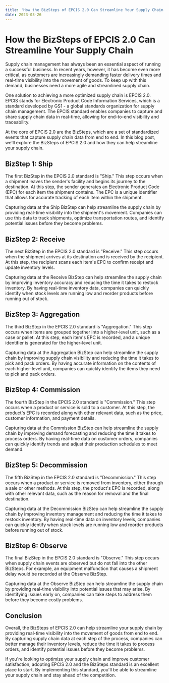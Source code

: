 ```yaml
---
title: 'How the BizSteps of EPCIS 2.0 Can Streamline Your Supply Chain'
date: 2023-03-26
---
```


# How the BizSteps of EPCIS 2.0 Can Streamline Your Supply Chain

Supply chain management has always been an essential aspect of running a successful business. In recent years, however, it has become even more critical, as customers are increasingly demanding faster delivery times and real-time visibility into the movement of goods. To keep up with this demand, businesses need a more agile and streamlined supply chain.

One solution to achieving a more optimized supply chain is EPCIS 2.0. EPCIS stands for Electronic Product Code Information Services, which is a standard developed by GS1 - a global standards organization for supply chain management. The EPCIS standard enables companies to capture and share supply chain data in real-time, allowing for end-to-end visibility and traceability.

At the core of EPCIS 2.0 are the BizSteps, which are a set of standardized events that capture supply chain data from end to end. In this blog post, we'll explore the BizSteps of EPCIS 2.0 and how they can help streamline your supply chain.

## BizStep 1: Ship

The first BizStep in the EPCIS 2.0 standard is "Ship." This step occurs when a shipment leaves the sender's facility and begins its journey to the destination. At this step, the sender generates an Electronic Product Code (EPC) for each item the shipment contains. The EPC is a unique identifier that allows for accurate tracking of each item within the shipment.

Capturing data at the Ship BizStep can help streamline the supply chain by providing real-time visibility into the shipment's movement. Companies can use this data to track shipments, optimize transportation routes, and identify potential issues before they become problems.

## BizStep 2: Receive

The next BizStep in the EPCIS 2.0 standard is "Receive." This step occurs when the shipment arrives at its destination and is received by the recipient. At this step, the recipient scans each item's EPC to confirm receipt and update inventory levels.

Capturing data at the Receive BizStep can help streamline the supply chain by improving inventory accuracy and reducing the time it takes to restock inventory. By having real-time inventory data, companies can quickly identify when stock levels are running low and reorder products before running out of stock.

## BizStep 3: Aggregation

The third BizStep in the EPCIS 2.0 standard is "Aggregation." This step occurs when items are grouped together into a higher-level unit, such as a case or pallet. At this step, each item's EPC is recorded, and a unique identifier is generated for the higher-level unit.

Capturing data at the Aggregation BizStep can help streamline the supply chain by improving supply chain visibility and reducing the time it takes to pick and pack orders. By having accurate information on the contents of each higher-level unit, companies can quickly identify the items they need to pick and pack orders.

## BizStep 4: Commission

The fourth BizStep in the EPCIS 2.0 standard is "Commission." This step occurs when a product or service is sold to a customer. At this step, the product's EPC is recorded along with other relevant data, such as the price, customer information, and payment details.

Capturing data at the Commission BizStep can help streamline the supply chain by improving demand forecasting and reducing the time it takes to process orders. By having real-time data on customer orders, companies can quickly identify trends and adjust their production schedules to meet demand.

## BizStep 5: Decommission

The fifth BizStep in the EPCIS 2.0 standard is "Decommission." This step occurs when a product or service is removed from inventory, either through a sale or other methods. At this step, the product's EPC is recorded, along with other relevant data, such as the reason for removal and the final destination.

Capturing data at the Decommission BizStep can help streamline the supply chain by improving inventory management and reducing the time it takes to restock inventory. By having real-time data on inventory levels, companies can quickly identify when stock levels are running low and reorder products before running out of stock.

## BizStep 6: Observe

The final BizStep in the EPCIS 2.0 standard is "Observe." This step occurs when supply chain events are observed but do not fall into the other BizSteps. For example, an equipment malfunction that causes a shipment delay would be recorded at the Observe BizStep.

Capturing data at the Observe BizStep can help streamline the supply chain by providing real-time visibility into potential issues that may arise. By identifying issues early on, companies can take steps to address them before they become costly problems.

## Conclusion

Overall, the BizSteps of EPCIS 2.0 can help streamline your supply chain by providing real-time visibility into the movement of goods from end to end. By capturing supply chain data at each step of the process, companies can better manage their inventory levels, reduce the time it takes to process orders, and identify potential issues before they become problems.

If you're looking to optimize your supply chain and improve customer satisfaction, adopting EPCIS 2.0 and the BizSteps standard is an excellent place to start. By implementing this standard, you'll be able to streamline your supply chain and stay ahead of the competition.
